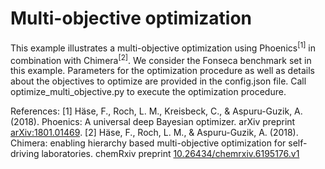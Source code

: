 # Multi-objective optimization

This example illustrates a multi-objective optimization using Phoenics<sup>[1]</sup> in combination with Chimera<sup>[2]</sup>. We consider the Fonseca benchmark set in this example. Parameters for the optimization procedure as well as details about the objectives to optimize are provided in the config.json file. Call optimize_multi_objective.py to execute the optimization procedure. 

References:
[1] Häse, F., Roch, L. M., Kreisbeck, C., & Aspuru-Guzik, A. (2018). Phoenics: A universal deep Bayesian optimizer. arXiv preprint [arXiv:1801.01469](https://arxiv.org/abs/1801.01469).
[2] Häse, F., Roch, L. M., & Aspuru-Guzik, A. (2018). Chimera: enabling hierarchy based multi-objective optimization for self-driving laboratories. chemRxiv preprint [10.26434/chemrxiv.6195176.v1](https://chemrxiv.org/articles/Chimera_Enabling_Hierarchy_Based_Multi-Objective_Optimization_for_Self-Driving_Laboratories/6195176)
